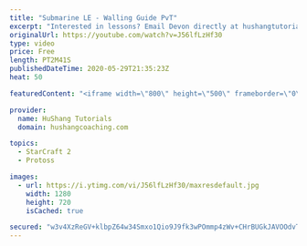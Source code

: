 ```yaml
---
title: "Submarine LE - Walling Guide PvT"
excerpt: "Interested in lessons? Email Devon directly at hushangtutorials@outlook.com ------------------------------------------------------------------------------------------------------- Want to support HuShang Tutorials directly? Patreon is a website where you can contribute a monthly donation that will help"
originalUrl: https://youtube.com/watch?v=J56lfLzHf30
type: video
price: Free
length: PT2M41S
publishedDateTime: 2020-05-29T21:35:23Z
heat: 50

featuredContent: "<iframe width=\"800\" height=\"500\" frameborder=\"0\" src=\"https://www.youtube.com/embed/J56lfLzHf30\" allow=\"accelerometer; autoplay; encrypted-media; gyroscope; picture-in-picture\" allowfullscreen></iframe>"

provider:
  name: HuShang Tutorials
  domain: hushangcoaching.com

topics:
  - StarCraft 2
  - Protoss

images:
  - url: https://i.ytimg.com/vi/J56lfLzHf30/maxresdefault.jpg
    width: 1280
    height: 720
    isCached: true

secured: "w3v4XzReGV+klbpZ64w34Smxo1Qio9J9fk3wPOmmp4zWv+CHrBUGkJAVOOdvTY2ybNG2/pPDVA2999wE/1QlKCuybHL74/JcneFys4r+JgHxWAVMZXF4EPqlncdMFhlpp6TdYDXYbr7QspjqurlYxANtiAFPYz/FY+QwPi4CiiTjwb6Yx5rNVn9Pq/HKiidCvAu0dLT7M9tKjIsZCp3Ta+gf/BXuq3+Lqxi8oMSAGrblm59lPv+AY0Geei5G/jvf6BIRjq7pydGx3zIO93ByDwuYV/wP7FvlH/8EIRPxBy/dksEZ4MrAInCv7EkQPUndTBFiLW37s100yGQWokwgyiJS86JqaMdfTSmAo37DBikC6O48AZ9SQ+FzBNaFBQdqzcbO/CdPTD/yZ6QvUU1DIJQ9dmDMbhsbbjhcTJ4Sji8=;6HGx00c2/2lOyCaRGPOAYQ=="
---
```


